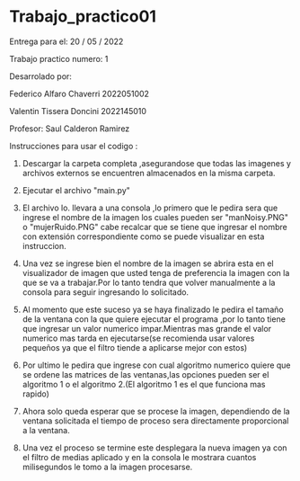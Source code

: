 # Trabajo_practico01
Entrega para el: 20 / 05 / 2022

Trabajo practico numero: 1

Desarrolado por:

Federico Alfaro Chaverri 2022051002

Valentin Tissera Doncini 2022145010
                
Profesor: Saul Calderon Ramirez 

Instrucciones para usar el codigo :

1. Descargar la carpeta completa ,asegurandose que todas las imagenes y archivos externos se encuentren almacenados en la misma carpeta.

2. Ejecutar el archivo "main.py"

3. El archivo lo. llevara a una consola ,lo primero que le pedira sera que ingrese el nombre de la imagen los cuales pueden ser "manNoisy.PNG" o "mujerRuido.PNG" cabe recalcar que se tiene que ingresar el nombre con extensión correspondiente como se puede visualizar en esta instruccion.

4. Una vez se ingrese bien el nombre de la imagen se abrira esta en el visualizador de imagen que usted tenga de preferencia la imagen con la que se va a trabajar.Por lo tanto tendra que volver manualmente a la consola para seguir ingresando lo solicitado.

5. Al momento que este suceso ya se haya finalizado le pedira el tamaño de la ventana con la que quiere ejecutar el programa ,por lo tanto tiene que ingresar un valor numerico impar.Mientras mas grande el valor numerico mas tarda en ejecutarse(se recomienda usar valores pequeños ya que el filtro tiende a aplicarse mejor con estos)

6. Por ultimo le pedira que ingrese con cual algoritmo numerico quiere que se ordene las matrices de las ventanas,las opciones pueden ser el algoritmo 1 o el algoritmo 2.(El algoritmo 1 es el que funciona mas rapido)

7. Ahora solo queda esperar que se procese la imagen, dependiendo de la ventana solicitada el tiempo de proceso sera directamente proporcional a la ventana.

8. Una vez el proceso se termine este desplegara la nueva imagen ya con el filtro de medias aplicado y en la consola le mostrara cuantos milisegundos le tomo a la imagen procesarse.
